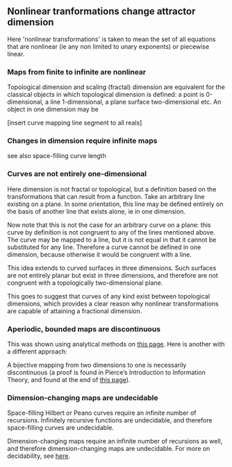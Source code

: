 ## Nonlinear tranformations change attractor dimension

Here 'nonlinear transformations' is taken to mean the set of all equations that are nonlinear (ie any non limited to unary exponents) or piecewise linear.

### Maps from finite to infinite are nonlinear

Topological dimension and scaling (fractal) dimension are equivalent for the classical objects in which topological dimension is defined: a point is 0-dimensional, a line 1-dimensional, a plane surface two-dimensional etc.  An object in one dimension may be

[insert curve mapping line segment to all reals]

### Changes in dimension require infinite maps

see also space-filling curve length

### Curves are not entirely one-dimensional

Here dimension is not fractal or topological, but a definition based on the transformations that can result from a function.  Take an arbitrary line existing on a plane.  In some orientation, this line may be defined entirely on the basis of another line that exists alone, ie in one dimension.  

Now note that this is not the case for an arbitrary curve on a plane: this curve by definition is not congruent to any of the lines mentioned above. The curve may be mapped to a line, but it is not equal in that it cannot be substituted for any line.  Therefore a curve cannot be defined in one dimension, because otherwise it would be congruent with a line.

This idea extends to curved surfaces in three dimensions.  Such surfaces are not entirely planar but exist in three dimensions, and therefore are not congruent with a topologically two-dimensional plane. 

This goes to suggest that curves of any kind exist between topological dimensions, which provides a clear reason why nonlinear transformations are capable of attaining a fractional dimension.

### Aperiodic, bounded maps are discontinuous

This was shown using analytical methods on [this page](/most-discontinuous.md).  Here is another with a different approach:

A bijective mapping from two dimensions to one is necessarily discontinuous (a proof is found in Pierce’s Introduction to Information Theory, and found at the end of [this page](/neural-networks.md)).  


### Dimension-changing maps are undecidable 

Space-filling Hilbert or Peano curves require an infinite number of recursions.  Infinitely recursive functions are undecidable, and therefore space-filling curves are undecidable.  

Dimension-changing maps require an infinite number of recursions as well, and therefore dimension-changing maps are undecidable. For more on decidability, see [here](/solvable-periodicity.md).
